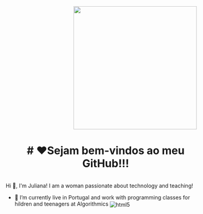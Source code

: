 <image src="banner.gif" width = "325px" align = "right">

<!--título-->
<div id="user-content-toc">
  <ul align="center">
    <summary><h1 style="display: inline-block"># ❤️Sejam bem-vindos ao meu GitHub!!!</h1></summary>
</div>
<!-- Presentation -->
<p>
  Hi 👋, I'm Juliana! I am a woman passionate about technology and teaching!

  - 🌱 I’m currently live in Portugal and work with programming classes for hildren and teenagers at Algorithmics <img align="center" alt="html5" src="https://img.shields.io/badge/Edx-193A3E?style=for-the-badge&logo=edx&logoColor=white" />

</p>

